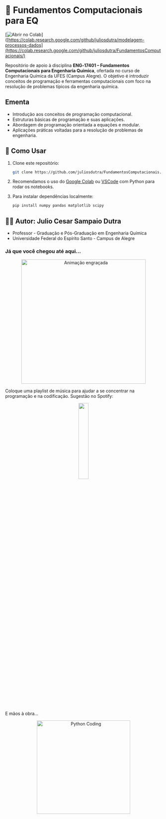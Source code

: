 # 🧠 Fundamentos Computacionais para EQ

[![Abrir no Colab](https://colab.research.google.com/assets/colab-badge.svg)]([https://colab.research.google.com/github/juliosdutra/modelagem-processos-dados](https://colab.research.google.com/github/juliosdutra/FundamentosComputacionais/)


Repositório de apoio à disciplina **ENG‑17401 – Fundamentos Computacionais para Engenharia Química**, ofertada no curso de Engenharia Química da UFES (Campus Alegre). O objetivo é introduzir conceitos de programação e ferramentas computacionais com foco na resolução de problemas típicos da engenharia química.

## Ementa
- Introdução aos conceitos de programação computacional.
- Estruturas básicas de programação e suas aplicações.
- Abordagem de programação orientada a equações e modular.
- Aplicações práticas voltadas para a resolução de problemas de engenharia.

## 🚀 Como Usar
1. Clone este repositório:
   ```bash
   git clone https://github.com/juliosdutra/FundamentosComputacionais.git
   
2. Recomendamos o uso do [Google Colab](https://colab.research.google.com/) ou [VSCode](https://code.visualstudio.com/docs/languages/python) com Python para rodar os notebooks.  

3. Para instalar dependências localmente:
   ```python
   pip install numpy pandas matplotlib scipy
   ```

## 👨‍🏫 Autor: Julio Cesar Sampaio Dutra
- Professor -  Graduação e Pós-Graduação em Engenharia Química
- Universidade Federal do Espírito Santo - Campus de Alegre

### Já que você chegou até aqui...

<p align="center">
  <img src="https://media1.giphy.com/media/v1.Y2lkPTc5MGI3NjExeXZwZm5mcW1pc2VndHp3bzQ2amNsOHg3Y3c4a3JlODM2bmg0ZHRiMyZlcD12MV9pbnRlcm5hbF9naWZfYnlfaWQmY3Q9Zw/EsOAahQCW3dk1MZmQV/giphy.gif" alt="Animação engraçada" width="400"/>
</p>

Coloque uma playlist de música para ajudar a se concentrar na programação e na codificação. Sugestão no Spotify:

<p align="center">
<a href="https://open.spotify.com/playlist/6CpGq5hQ3ZvlZx4eHPNU6j?si=a5408daf8c0d49c7" target="_blank">
    <img src="https://upload.wikimedia.org/wikipedia/commons/thumb/2/26/Spotify_logo_with_text.svg/2560px-Spotify_logo_with_text.svg.png" width="25%" />
  </a>
</p>

E mãos à obra...


<p align="center">
  <img src="https://media3.giphy.com/media/v1.Y2lkPTc5MGI3NjExNzl6aXR4Mmlma2tqbWlsMmp0ZmZiY3o5Z2oxZmhmOXB2emVwMjZnMSZlcD12MV9pbnRlcm5hbF9naWZfYnlfaWQmY3Q9Zw/f4ztZcdm9Fi90vL4Zd/giphy.gif" alt="Python Coding" width="300"/>
</p>
